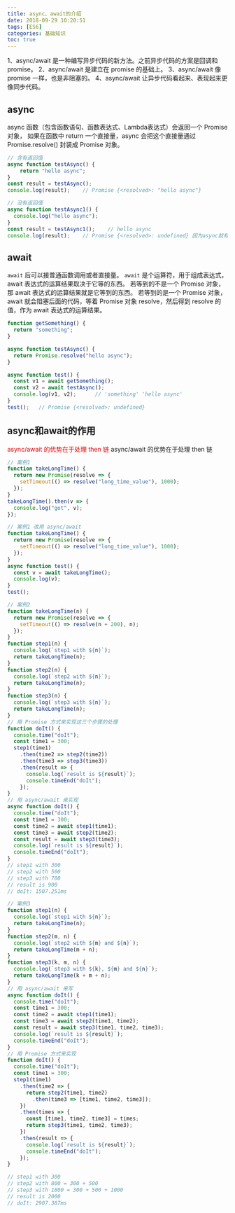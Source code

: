 ```yaml
---
title: async、await的介绍
date: 2018-09-29 10:20:51
tags: [ES6]
categories: 基础知识
toc: true
---
```


1、async/await 是一种编写异步代码的新方法。之前异步代码的方案是回调和 promise。
2、async/await 是建立在 promise 的基础上。
3、async/await 像 promise 一样，也是非阻塞的。
4、async/await 让异步代码看起来、表现起来更像同步代码。


## async
async 函数（包含函数语句、函数表达式、Lambda表达式）会返回一个 Promise 对象，
如果在函数中 return 一个直接量，async 会把这个直接量通过 Promise.resolve() 封装成 Promise 对象。
```js
// 含有返回值
async function testAsync() {
    return "hello async";
}
const result = testAsync();
console.log(result);    // Promise {<resolved>: "hello async"}

// 没有返回值
async function testAsync1() {
  console.log("hello async");
}
const result = testAsync1();    // hello async
console.log(result);    // Promise {<resolved>: undefined} 因为async就有返回

```

## await 
`await` 后可以接普通函数调用或者直接量。
`await` 是个运算符，用于组成表达式，await 表达式的运算结果取决于它等的东西。
若等到的不是一个 Promise 对象，那 await 表达式的运算结果就是它等到的东西。
若等到的是一个 Promise 对象，await 就会阻塞后面的代码，等着 Promise 对象 resolve，然后得到 resolve 的值，作为 await 表达式的运算结果。

```js
function getSomething() {
  return "something";
}

async function testAsync() {
  return Promise.resolve("hello async");
}

async function test() {
  const v1 = await getSomething();
  const v2 = await testAsync();
  console.log(v1, v2);      // 'something' 'hello async'
}
test();   // Promise {<resolved>: undefined}
```

## async和await的作用
<font color="#d00">async/await 的优势在于处理 then 链</font>
async/await 的优势在于处理 then 链
```js
// 案例1
function takeLongTime() {
  return new Promise(resolve => {
    setTimeout(() => resolve("long_time_value"), 1000);
  });
}
takeLongTime().then(v => {
  console.log("got", v);
});

// 案例1 改用 async/await
function takeLongTime() {
  return new Promise(resolve => {
    setTimeout(() => resolve("long_time_value"), 1000);
  });
}
async function test() {
  const v = await takeLongTime();
  console.log(v);
}
test();
```
```js
// 案例2
function takeLongTime(n) {
  return new Promise(resolve => {
    setTimeout(() => resolve(n + 200), n);
  });
}
function step1(n) {
  console.log(`step1 with ${n}`);
  return takeLongTime(n);
}
function step2(n) {
  console.log(`step2 with ${n}`);
  return takeLongTime(n);
}
function step3(n) {
  console.log(`step3 with ${n}`);
  return takeLongTime(n);
}
// 用 Promise 方式来实现这三个步骤的处理
function doIt() {
  console.time("doIt");
  const time1 = 300;
  step1(time1)
    .then(time2 => step2(time2))
    .then(time3 => step3(time3))
    .then(result => {
      console.log(`result is ${result}`);
      console.timeEnd("doIt");
    });
}
// 用 async/await 来实现
async function doIt() {
  console.time("doIt");
  const time1 = 300;
  const time2 = await step1(time1);
  const time3 = await step2(time2);
  const result = await step3(time3);
  console.log(`result is ${result}`);
  console.timeEnd("doIt");
}
// step1 with 300
// step2 with 500
// step3 with 700
// result is 900
// doIt: 1507.251ms
```
```js
// 案例3
function step1(n) {
  console.log(`step1 with ${n}`);
  return takeLongTime(n);
}
function step2(m, n) {
  console.log(`step2 with ${m} and ${n}`);
  return takeLongTime(m + n);
}
function step3(k, m, n) {
  console.log(`step3 with ${k}, ${m} and ${n}`);
  return takeLongTime(k + m + n);
}
// 用 async/await 来写
async function doIt() {
  console.time("doIt");
  const time1 = 300;
  const time2 = await step1(time1);
  const time3 = await step2(time1, time2);
  const result = await step3(time1, time2, time3);
  console.log(`result is ${result}`);
  console.timeEnd("doIt");
}
// 用 Promise 方式来实现
function doIt() {
  console.time("doIt");
  const time1 = 300;
  step1(time1)
    .then(time2 => {
      return step2(time1, time2)
        .then(time3 => [time1, time2, time3]);
    })
    .then(times => {
      const [time1, time2, time3] = times;
      return step3(time1, time2, time3);
    })
    .then(result => {
      console.log(`result is ${result}`);
      console.timeEnd("doIt");
    });
}

// step1 with 300
// step2 with 800 = 300 + 500
// step3 with 1800 = 300 + 500 + 1000
// result is 2000
// doIt: 2907.387ms
```
